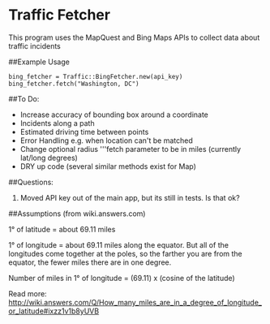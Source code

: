 Traffic Fetcher
=====

This program uses the MapQuest and Bing Maps APIs to collect data about traffic incidents

##Example Usage

    bing_fetcher = Traffic::BingFetcher.new(api_key)
    bing_fetcher.fetch("Washington, DC")


##To Do:
* Increase accuracy of bounding box around a coordinate
* Incidents along a path
* Estimated driving time between points
* Error Handling e.g. when location can't be matched
* Change optional radius '''fetch parameter to be in miles (currently lat/long degrees)
* DRY up code (several similar methods exist for Map)



##Questions:

1) Moved API key out of the main app, but its still in tests. Is that ok?

##Assumptions (from wiki.answers.com)

1° of latitude = about 69.11 miles 

1° of longitude = about 69.11 miles along the equator. But all of the longitudes 
come together at the poles, so the farther you are from the equator, the fewer 
miles there are in one degree. 

Number of miles in 1° of longitude = (69.11) x (cosine of the latitude)

Read more: http://wiki.answers.com/Q/How_many_miles_are_in_a_degree_of_longitude_or_latitude#ixzz1v1b8yUVB
